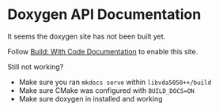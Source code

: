 # Doxygen API Documentation

It seems the doxygen site has not been built yet.

Follow [Build: With Code Documentation](/build#with-code-documentation)
to enable this site.

Still not working?

- Make sure you ran `mkdocs serve` within `libvda5050++/build`
- Make sure CMake was configured with `BUILD_DOCS=ON`
- Make sure doxygen in installed and working